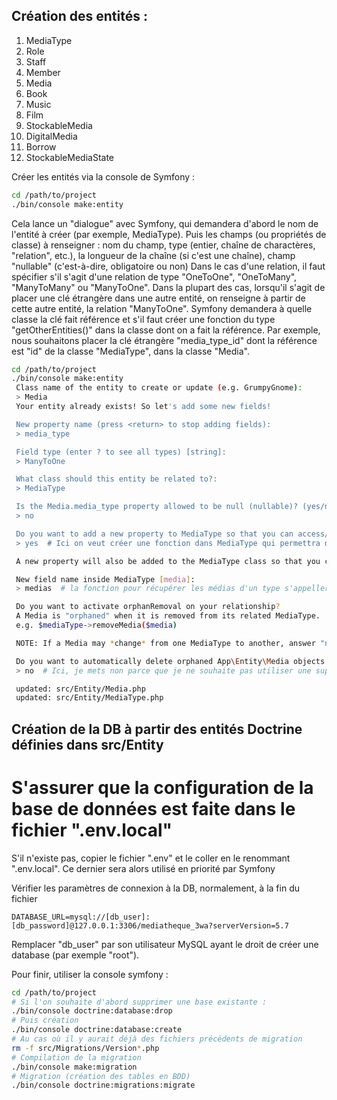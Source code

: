 ## Création des entités :
1. MediaType
2. Role
3. Staff
4. Member
5. Media
6. Book
7. Music
8. Film
9. StockableMedia
10. DigitalMedia
11. Borrow
12. StockableMediaState

Créer les entités via la console de Symfony :
```bash
cd /path/to/project
./bin/console make:entity
```
Cela lance un "dialogue" avec Symfony, qui demandera d'abord le nom de l'entité à créer (par exemple, MediaType).
Puis les champs (ou propriétés de classe) à renseigner : nom du champ, type (entier, chaîne de charactères, "relation", etc.), la longueur de la chaîne (si c'est une chaîne),
    champ "nullable" (c'est-à-dire, obligatoire ou non)
Dans le cas d'une relation, il faut spécifier s'il s'agit d'une relation de type "OneToOne", "OneToMany", "ManyToMany" ou "ManyToOne".
Dans la plupart des cas, lorsqu'il s'agit de placer une clé étrangère dans une autre entité, on renseigne à partir de cette autre entité, la relation "ManyToOne".
Symfony demandera à quelle classe la clé fait référence et s'il faut créer une fonction du type "getOtherEntities()" dans la classe dont on a fait la référence.
Par exemple, nous souhaitons placer la clé étrangère "media_type_id" dont la référence est "id" de la classe "MediaType",
dans la classe "Media".
```bash
cd /path/to/project
./bin/console make:entity
 Class name of the entity to create or update (e.g. GrumpyGnome):
 > Media
 Your entity already exists! So let's add some new fields!

 New property name (press <return> to stop adding fields):
 > media_type

 Field type (enter ? to see all types) [string]:
 > ManyToOne

 What class should this entity be related to?:
 > MediaType

 Is the Media.media_type property allowed to be null (nullable)? (yes/no) [yes]:
 > no

 Do you want to add a new property to MediaType so that you can access/update Media objects from it - e.g. $mediaType->getMedia()? (yes/no) [yes]:
 > yes  # Ici on veut créer une fonction dans MediaType qui permettra de lister tous les médias d'un type de média

 A new property will also be added to the MediaType class so that you can access the related Media objects from it.

 New field name inside MediaType [media]:
 > medias  # la fonction pour récupérer les médias d'un type s'appellera "getMedias()"

 Do you want to activate orphanRemoval on your relationship?
 A Media is "orphaned" when it is removed from its related MediaType.
 e.g. $mediaType->removeMedia($media)

 NOTE: If a Media may *change* from one MediaType to another, answer "no".

 Do you want to automatically delete orphaned App\Entity\Media objects (orphanRemoval)? (yes/no) [no]:
 > no  # Ici, je mets non parce que je ne souhaite pas utiliser une suppression en "cascade", i.e si on supprime un type = tous les médias de ce type vont être aussi supprimés (ici, la suppression n'est pas permise)

 updated: src/Entity/Media.php
 updated: src/Entity/MediaType.php

```

## Création de la DB à partir des entités Doctrine définies dans src/Entity

# S'assurer que la configuration de la base de données est faite dans le fichier ".env.local"
S'il n'existe pas, copier le fichier ".env" et le coller en le renommant ".env.local". Ce dernier sera alors utilisé en priorité par Symfony

Vérifier les paramètres de connexion à la DB, normalement, à la fin du fichier
```.env
DATABASE_URL=mysql://[db_user]:[db_password]@127.0.0.1:3306/mediatheque_3wa?serverVersion=5.7
```
Remplacer "db_user" par son utilisateur MySQL ayant le droit de créer une database (par exemple "root").

Pour finir, utiliser la console symfony :
```bash
cd /path/to/project
# Si l'on souhaite d'abord supprimer une base existante :
./bin/console doctrine:database:drop
# Puis création
./bin/console doctrine:database:create
# Au cas où il y aurait déjà des fichiers précédents de migration
rm -f src/Migrations/Version*.php
# Compilation de la migration
./bin/console make:migration
# Migration (création des tables en BDD)
./bin/console doctrine:migrations:migrate
```
